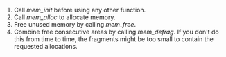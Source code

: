 
1. Call *mem_init* before using any other function.
2. Call *mem_alloc* to allocate memory.
3. Free unused memory by calling *mem_free*.
4. Combine free consecutive areas by calling *mem_defrag*. If you don't do this from time to time, the fragments might be too small to contain the requested allocations.
